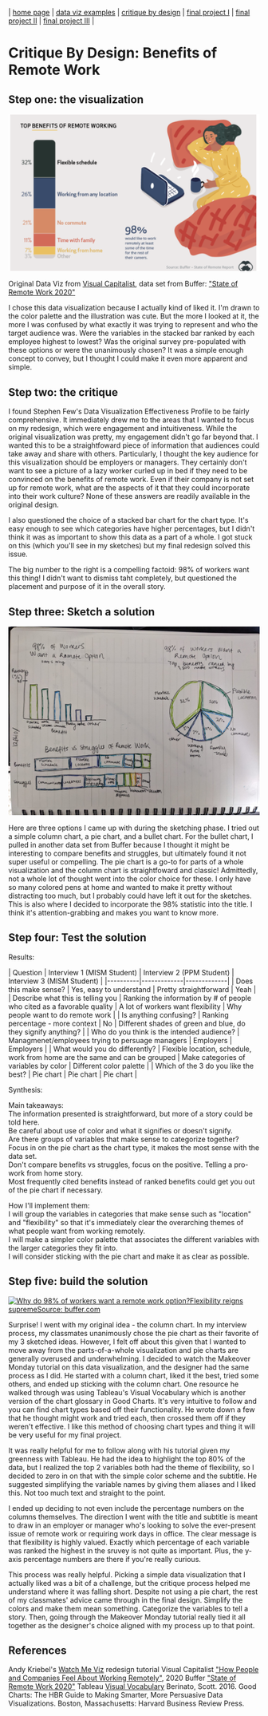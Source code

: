 | [home page](https://cmustudent.github.io/tswd-portfolio-templates/) | [data viz examples](dataviz-examples) | [critique by design](critique-by-design) | [final project I](final-project-part-one) | [final project II](final-project-part-two) | [final project III](final-project-part-three) |

# Critique By Design: Benefits of Remote Work


## Step one: the visualization

![](Original.png "Original Data Viz")

Original Data Viz from [Visual Capitalist](https://www.visualcapitalist.com/how-people-and-companies-feel-about-working-remotely/), data set from Buffer: ["State of Remote Work 2020"](https://buffer.com/state-of-remote-work/2020)

I chose this data visualization because I actually kind of liked it. I'm drawn to the color palette and the illustration was cute. But the more I looked at it, the more I was confused by what exactly it was trying to represent and who the target audience was. Were the variables in the stacked bar ranked by each employee highest to lowest? Was the original survey pre-populated with these options or were the unanimously chosen? It was a simple enough concept to convey, but I thought I could make it even more apparent and simple.


## Step two: the critique
I found Stephen Few's Data Visualization Effectiveness Profile to be fairly comprehensive. It immediately drew me to the areas that I wanted to focus on my redesign, which were engagement and intuitiveness. While the original visualization was pretty, my engagement didn't go far beyond that. I wanted this to be a straightfoward piece of information that audiences could take away and share with others. Particularly, I thought the key audience for this visualization should be employers or managers. They certainly don't want to see a picture of a lazy worker curled up in bed if they need to be convinced on the benefits of remote work. Even if their company is not set up for remote work, what are the aspects of it that they could incorporate into their work culture? None of these answers are readily available in the original design. 

I also questioned the choice of a stacked bar chart for the chart type. It's easy enough to see which categories have higher percentages, but I didn't think it was as important to show this data as a part of a whole. I got stuck on this (which you'll see in my sketches) but my final redesign solved this issue. 

The big number to the right is a compelling factoid: 98% of workers want this thing! I didn't want to dismiss taht completely, but questioned the placement and purpose of it in the overall story. 

## Step three: Sketch a solution

![](Sketches.jpg "1st Round of Sketches")

Here are three options I came up with during the sketching phase. I tried out a simple column chart, a pie chart, and a bullet chart. For the bullet chart, I pulled in another data set from Buffer because I thought it might be interesting to compare benefits and struggles, but ultimately found it not super useful or compelling. The pie chart is a go-to for parts of a whole visualization and the column chart is straightfoward and classic! Admittedly, not a whole lot of thought went into the color choice for these. I only have so many colored pens at home and wanted to make it pretty without distracting too much, but I probably could have left it out for the sketches. This is also where I decided to incorporate the 98% statistic into the title. I think it's attention-grabbing and makes you want to know more.

## Step four: Test the solution


Results: 



| Question | Interview 1 (MISM Student) | Interview 2 (PPM Student) | Interview 3 (MISM Student) | 
|----------|-------------|-------------|
| Does this make sense?         |  Yes, easy to understand           |  Pretty straightforward           |  Yeah               |
| Describe what this is telling you         | Ranking the information by # of people who cited as a favorable quality            |   A lot of workers want flexibility          |      Why people want to do remote work         |
| Is anything confusing?         |  Ranking percentage - more context           |  No           | Different shades of green and blue, do they signify anything?          |
| Who do you think is the intended audience? |  Managmenet/employees trying to persuage managers            |   Employers               |   Employers           |
| What would you do differently?  |   Flexible location, schedule, work from home are the same and can be grouped               |   Make categories of variables by color             |  Different color palette                |
| Which of the 3 do you like the best? | Pie chart | Pie chart | Pie chart |

Synthesis: 


Main takeaways:<br/>
The information presented is straightforward, but more of a story could be told here.<br/>
Be careful about use of color and what it signifies or doesn't signify.<br/>
Are there groups of variables that make sense to categorize together?<br/>
Focus in on the pie chart as the chart type, it makes the most sense with the data set.<br/>
Don't compare benefits vs struggles, focus on the positive. Telling a pro-work from home story.<br/>
Most frequently cited benefits instead of ranked benefits could get you out of the pie chart if necessary.<br/>

How I'll implement them:<br/>
I will group the variables in categories that make sense such as "location" and "flexibility" so that it's immediately clear the overarching themes of what people want from working remotely.<br/>
I will make a simpler color palette that associates the different variables with the larger categories they fit into.<br/>
I will consider sticking with the pie chart and make it as clear as possible.<br/> 


## Step five: build the solution

<div class='tableauPlaceholder' id='viz1739415363378' style='position: relative'><noscript><a href='#'><img alt='Why do 98% of workers want a remote work option?Flexibility reigns supremeSource: buffer.com ' src='https:&#47;&#47;public.tableau.com&#47;static&#47;images&#47;Be&#47;BenefitsofRemoteWork_17394113277670&#47;ColumnChart&#47;1_rss.png' style='border: none' /></a></noscript><object class='tableauViz'  style='display:none;'><param name='host_url' value='https%3A%2F%2Fpublic.tableau.com%2F' /> <param name='embed_code_version' value='3' /> <param name='site_root' value='' /><param name='name' value='BenefitsofRemoteWork_17394113277670&#47;ColumnChart' /><param name='tabs' value='no' /><param name='toolbar' value='yes' /><param name='static_image' value='https:&#47;&#47;public.tableau.com&#47;static&#47;images&#47;Be&#47;BenefitsofRemoteWork_17394113277670&#47;ColumnChart&#47;1.png' /> <param name='animate_transition' value='yes' /><param name='display_static_image' value='yes' /><param name='display_spinner' value='yes' /><param name='display_overlay' value='yes' /><param name='display_count' value='yes' /><param name='language' value='en-US' /><param name='filter' value='publish=yes' /></object></div>                <script type='text/javascript'>                    var divElement = document.getElementById('viz1739415363378');                    var vizElement = divElement.getElementsByTagName('object')[0];                    vizElement.style.width='100%';vizElement.style.height=(divElement.offsetWidth*0.75)+'px';                    var scriptElement = document.createElement('script');                    scriptElement.src = 'https://public.tableau.com/javascripts/api/viz_v1.js';                    vizElement.parentNode.insertBefore(scriptElement, vizElement);                </script>

Surprise! I went with my original idea - the column chart. In my interview process, my classmates unanimously chose the pie chart as their favorite of my 3 sketched ideas. However, I felt off about this given that I wanted to move away from the parts-of-a-whole visualization and pie charts are generally overused and underwhelming. I decided to watch the Makeover Monday tutorial on this data visualization, and the designer had the same process as I did. He started with a column chart, liked it the best, tried some others, and ended up sticking with the column chart. One resource he walked through was using Tableau's Visual Vocabulary which is another version of the chart glossary in Good Charts. It's very intuitive to follow and you can find chart types based off their functionality. He wrote down a few that he thought might work and tried each, then crossed them off if they weren't effective. I like this method of choosing chart types and thing it will be very useful for my final project. 

It was really helpful for me to follow along with his tutorial given my greenness with Tableau. He had the idea to highlight the top 80% of the data, but I realized the top 2 variables both had the theme of flexibility, so I decided to zero in on that with the simple color scheme and the subtitle. He suggested simplifying the variable names by giving them aliases and I liked this. Not too much text and straight to the point. 

I ended up deciding to not even include the percentage numbers on the columns themselves. The direction I went with the title and subtitle is meant to draw in an employer or manager who's looking to solve the ever-present issue of remote work or requiring work days in office. The clear message is that flexibility is highly valued. Exactly which percentage of each variable was ranked the highest in the sruvey is not quite as important. Plus, the y-axis percentage numbers are there if you're really curious. 

This process was really helpful. Picking a simple data visualization that I actually liked was a bit of a challenge, but the critique process helped me understand where it was falling short. Despite not using a pie chart, the rest of my classmates' advice came through in the final design. Simplify the colors and make them mean something. Categorize the variables to tell a story. Then, going through the Makeover Monday tutorial really tied it all together as the designer's choice aligned with my process up to that point. 

## References
Andy Kriebel's [Watch Me Viz](https://www.youtube.com/watch?v=Pf-ADZqo6MM&list=PLX-uPHRG0cLb697Ie-ZGSObRLLNhxzJGK&index=146) redesign tutorial
Visual Capitalist ["How People and Companies Feel About Working Remotely"](https://www.visualcapitalist.com/how-people-and-companies-feel-about-working-remotely/), 2020
Buffer ["State of Remote Work 2020"](https://buffer.com/state-of-remote-work/2020)
Tableau [Visual Vocabulary](https://www.tableau.com/solutions/gallery/visual-vocabulary)
Berinato, Scott. 2016. Good Charts: The HBR Guide to Making Smarter, More Persuasive Data Visualizations. Boston, Massachusetts: Harvard Business Review Press.

